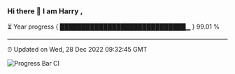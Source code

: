 ### Hi there 👋 I am Harry , 

⏳ Year progress { █████████████████████████████▁ } 99.01 %

---

⏰ Updated on Wed, 28 Dec 2022 09:32:45 GMT

![Progress Bar CI](https://github.com/duykhang68/duykhang68/workflows/Progress%20Bar%20CI/badge.svg)
